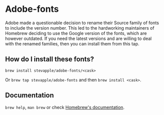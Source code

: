 # Adobe-fonts

Adobe made a questionable decision to rename their Source family of fonts to include the version number. This led to the hardworking maintainers of Homebrew deciding to use the Google version of the fonts, which are however outdated. If you need the latest versions and are willing to deal with the renamed families, then you can install them from this tap.

## How do I install these fonts?

`brew install stevapple/adobe-fonts/<cask>`

Or `brew tap stevapple/adobe-fonts` and then `brew install <cask>`.

## Documentation

`brew help`, `man brew` or check [Homebrew's documentation](https://docs.brew.sh).
